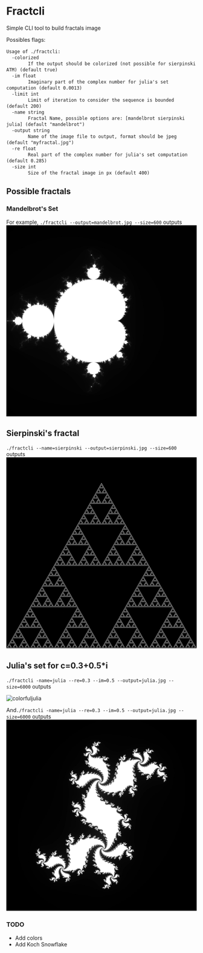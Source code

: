 # Fractcli

Simple CLI tool to build fractals image

Possibles flags: 
```
Usage of ./fractcli:
  -colorized
        If the output should be colorized (not possible for sierpinski ATM) (default true)
  -im float
        Imaginary part of the complex number for julia's set computation (default 0.0013)
  -limit int
        Limit of iteration to consider the sequence is bounded (default 200)
  -name string
        Fractal Name, possible options are: [mandelbrot sierpinski julia] (default "mandelbrot")
  -output string
        Name of the image file to output, format should be jpeg (default "myfractal.jpg")
  -re float
        Real part of the complex number for julia's set computation (default 0.285)
  -size int
        Size of the fractal image in px (default 400)

```

## Possible fractals

### Mandelbrot's Set
For example, `./fractcli --output=mandelbrot.jpg --size=600` outputs
![Mandelbrot image](./mandelbrot.jpg)

## Sierpinski's fractal
`./fractcli --name=sierpinski --output=sierpinski.jpg --size=600` outputs
![Sierpinski image](./sierpinski.jpg)

## Julia's set for c=0.3+0.5*i
`./fractcli -name=julia --re=0.3 --im=0.5 --output=julia.jpg --size=6000` outputs

![colorfuljulia](/home/sfluor/go/src/fractcli/colorfuljulia.jpg)

And`./fractcli -name=julia --re=0.3 --im=0.5 --output=julia.jpg --size=6000` outputs
![Julia image](./julia.jpg)

### TODO

- Add colors
- Add Koch Snowflake